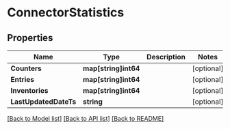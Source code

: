 # ConnectorStatistics

## Properties

Name | Type | Description | Notes
------------ | ------------- | ------------- | -------------
**Counters** | **map[string]int64** |  | [optional] 
**Entries** | **map[string]int64** |  | [optional] 
**Inventories** | **map[string]int64** |  | [optional] 
**LastUpdatedDateTs** | **string** |  | [optional] 

[[Back to Model list]](../README.md#documentation-for-models) [[Back to API list]](../README.md#documentation-for-api-endpoints) [[Back to README]](../README.md)


